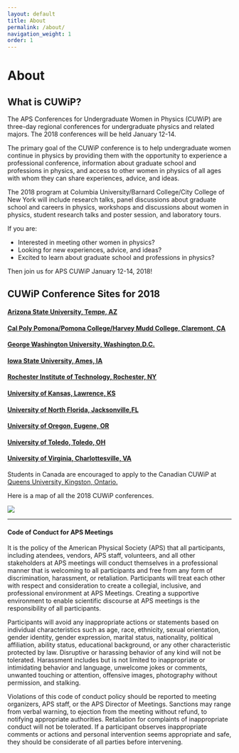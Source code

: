 ```yaml
---
layout: default
title: About
permalink: /about/
navigation_weight: 1
order: 1
---
```



# About

## What is CUWiP?

The APS Conferences for Undergraduate Women in Physics (CUWiP) are three-day
regional conferences for undergraduate physics and related majors. The 2018 conferences will be held January 12-14.  

The primary goal of the CUWiP conference is to help undergraduate women continue in physics by providing them with the opportunity to experience a professional conference, information about graduate school and professions in physics, and access to other women in physics of all ages with whom they can share experiences, advice, and ideas.

The 2018 program at Columbia University/Barnard College/City College of New York will include research talks, panel discussions about graduate school and careers in physics, workshops and discussions about women in physics, student research talks and poster session, and laboratory tours.


If you are:

- Interested in meeting other women in physics?
- Looking for new experiences, advice, and ideas?
- Excited to learn about graduate school and professions in physics?

Then join us for APS CUWiP January 12-14, 2018!

## CUWiP Conference Sites for 2018

#### [Arizona State University, Tempe, AZ](https://dev-asucuwip2018.ws.asu.edu/content/home)

#### [Cal Poly Pomona/Pomona College/Harvey Mudd College, Claremont, CA](https://cuwipsocal2018.org/)
#### [George Washington University, Washington,D.C.](https://physics.columbian.gwu.edu/aps-cuwip-gw)
#### [Iowa State University, Ames, IA](http://cuwip.physics.iastate.edu)
#### [Rochester Institute of Technology, Rochester, NY](https://sites.google.com/view/cuwip-rit/)
#### [University of Kansas, Lawrence, KS](http://apscuwip.ku.edu)
#### [University of North Florida, Jacksonville,FL](https://cuwipnorthflorida.wordpress.com/)
#### [University of Oregon, Eugene, OR](https://sites.google.com/view/uocuwip2018)
#### [University of Toledo, Toledo, OH](http://www.utoledo.edu/nsm/physast/cuwip/)
#### [University of Virginia, Charlottesville, VA](http://cuwip.phys.virginia.edu)

Students in Canada are encouraged to apply to the Canadian CUWiP at [Queens
University, Kingston, Ontario.](https://ccuwip.ca/)

Here is a map of all the 2018 CUWiP conferences.

<a href="{{site.baseurl}}/images/CUWiP2018_Map_Final.png"><img class="img-responsive thumbnail col-md-4"  src="{{site.baseurl}}/images/CUWiP2018_Map_Final.png" /></a>

<hr style="clear:both"/>





#### Code of Conduct for APS Meetings

It is the policy of the American Physical Society (APS) that all participants, including atendees, vendors, APS staff, volunteers, and all other stakeholders at APS meetings will conduct themselves in a professional manner that is welcoming to all participants and free from any form of discrimination, harassment, or retaliation. Participants will treat each other with respect and consideration to create a collegial, inclusive, and professional environment at APS Meetings. Creating a supportive environment to enable scientific discourse at APS meetings is the responsibility of all participants.

Participants will avoid any inappropriate actions or statements based on individual characteristics such as age, race, ethnicity, sexual orientation, gender identity, gender expression, marital status, nationality, political affiliation, ability status, educational background, or any other characteristic protected by law. Disruptive or harassing behavior of any kind will not be tolerated. Harassment includes but is not limited to inappropriate or intimidating behavior and language, unwelcome jokes or comments, unwanted touching or attention, offensive images, photography without permission, and stalking.

Violations of this code of conduct policy should be reported to meeting organizers, APS staff, or the APS Director of Meetings. Sanctions may range from verbal warning, to ejection from the meeting without refund, to notifying appropriate authorities. Retaliation for complaints of inappropriate conduct will not be tolerated. If a participant observes inappropriate comments or actions and personal intervention seems appropriate and safe, they should be considerate of all parties before intervening.
